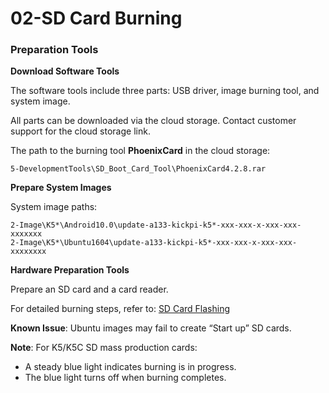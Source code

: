 # 02-SD Card Burning

### Preparation Tools

**Download Software Tools**  

The software tools include three parts: USB driver, image burning tool, and system image.  

All parts can be downloaded via the cloud storage. Contact customer support for the cloud storage link.  

The path to the burning tool **PhoenixCard** in the cloud storage:  

```  
5-DevelopmentTools\SD_Boot_Card_Tool\PhoenixCard4.2.8.rar  
```

**Prepare System Images**  

System image paths:  

```  
2-Image\K5*\Android10.0\update-a133-kickpi-k5*-xxx-xxx-x-xxx-xxx-xxxxxxx 
2-Image\K5*\Ubuntu1604\update-a133-kickpi-k5*-xxx-xxx-x-xxx-xxx-xxxxxxxx 
```

**Hardware Preparation Tools**  

Prepare an SD card and a card reader.  

For detailed burning steps, refer to: [SD Card Flashing](../../../common/en/allwinner_burnning/SD_Card_Flashing.md)  

**Known Issue**: Ubuntu images may fail to create “Start up” SD cards.  

**Note**: For K5/K5C SD mass production cards:  

- A steady blue light indicates burning is in progress.  
- The blue light turns off when burning completes.  


